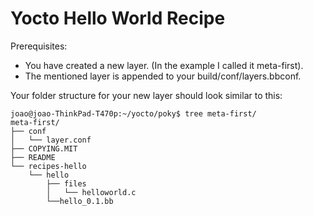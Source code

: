 # Yocto Hello World Recipe

Prerequisites:

* You have created a new layer. (In the example I called it meta-first).
* The mentioned layer is appended to your build/conf/layers.bbconf.

Your folder structure for your new layer should look similar to this:

```console
joao@joao-ThinkPad-T470p:~/yocto/poky$ tree meta-first/
meta-first/
├── conf
│   └── layer.conf
├── COPYING.MIT
├── README
└── recipes-hello
    └── hello
        ├── files
        │   └── helloworld.c
        └──hello_0.1.bb
```